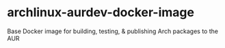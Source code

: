 # archlinux-aurdev-docker-image
Base Docker image for building, testing, &amp; publishing Arch packages to the AUR

